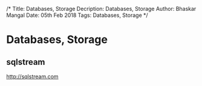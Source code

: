 /*
Title: Databases, Storage
Decription: Databases, Storage
Author: Bhaskar Mangal
Date: 05th Feb 2018
Tags: Databases, Storage
*/

# Databases, Storage

## sqlstream
http://sqlstream.com